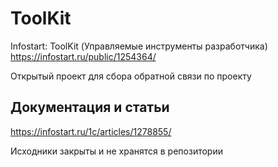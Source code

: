 # ToolKit
Infostart: ToolKit (Управляемые инструменты разработчика)
https://infostart.ru/public/1254364/

Открытый проект для сбора обратной связи по проекту

## Документация и статьи
https://infostart.ru/1c/articles/1278855/

Исходники закрыты и не хранятся в репозитории

